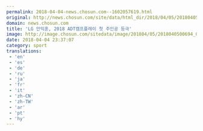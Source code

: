 ```yaml
---
permalink: 2018-04-04-news.chosun.com--1602057619.html
original: http://news.chosun.com/site/data/html_dir/2018/04/05/2018040500715.html
domain: news.chosun.com
title: 'LG 안익훈, 2018 ADT캠프플레이 첫 주인공 등극'
image: http://image.chosun.com/sitedata/image/201804/05/2018040500694_0.jpg
date: 2018-04-04 23:37:07
category: sport
translations: 
 - 'en'
 - 'es'
 - 'de'
 - 'ru'
 - 'ja'
 - 'fr'
 - 'it'
 - 'zh-CN'
 - 'zh-TW'
 - 'ar'
 - 'pt'
 - 'hy'
---
```


